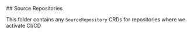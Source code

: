 ## Source Repositories

This folder contains any `SourceRepository` CRDs for repositories where we activate CI/CD 